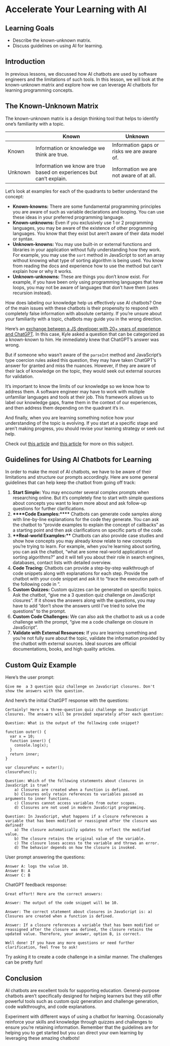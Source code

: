 # Accelerate Your Learning with AI

## Learning Goals

- Describe the known-unknown matrix.
- Discuss guidelines on using AI for learning.

## Introduction

In previous lessons, we discussed how AI chatbots are used by software engineers
and the limitations of such tools. In this lesson, we will look at the
known-unknown matrix and explore how we can leverage AI chatbots for learning
programming concepts.

## The Known-Unknown Matrix

The known-unknown matrix is a design thinking tool that helps to identify one’s
familiarity with a topic.

|         | Known                                                                | Unknown                                    |
| ------- | -------------------------------------------------------------------- | ------------------------------------------ |
| Known   | Information or knowledge we think are true.                          | Information gaps or risks we are aware of. |
| Unknown | Information we know are true based on experiences but can’t explain. | Information we are not aware of at all.    |

Let’s look at examples for each of the quadrants to better understand the
concept:

- **Known-knowns:** There are some fundamental programming principles you are
  aware of such as variable declarations and looping. You can use these ideas in
  your preferred programming language.
- **Known-unknowns:** Even if you exclusively use 1 or 2 programming languages,
  you may be aware of the existence of other programming languages. You know
  that they exist but aren’t aware of their data model or syntax.
- **Unknown-knowns:** You may use built-in or external functions and libraries
  in your application without fully understanding how they work. For example,
  you may use the `sort` method in JavaScript to sort an array without knowing
  what type of sorting algorithm is being used. You know from reading the docs
  and experience how to use the method but can’t explain how or why it works.
- **Unknown-unknowns:** These are things you don’t know exist. For example, if
  you have been only using programming languages that have loops, you may not be
  aware of languages that don’t have them (uses recursion instead).

How does labeling our knowledge help us effectively use AI chatbots? One of the
main issues with these chatbots is their propensity to respond with completely
false information with absolute certainty. If you’re unsure about your
familiarity with a topic, chatbots may guide you in the wrong direction.

Here’s an
[exchange between a JS developer with 20+ years of experience and ChatGPT](https://www.linkedin.com/posts/getify_where-do-i-send-my-invoice-for-teaching-activity-7005600563258146816-Vdg1/?utm_source=share&utm_medium=member_desktop).
In this case, Kyle asked a question that can be categorized as a known-known to
him. He immediately knew that ChatGPT’s answer was wrong.

But if someone who wasn’t aware of the `parseInt` method and JavaScript’s type
coercion rules asked this question, they may have taken ChatGPT’s answer for
granted and miss the nuances. However, if they are aware of their lack of
knowledge on the topic, they would seek out external sources for validation.

It’s important to know the limits of our knowledge so we know how to address
them. A software engineer may have to work with multiple unfamiliar languages
and tools at their job. This framework allows us to label our knowledge gaps,
frame them in the context of our experiences, and then address them depending on
the quadrant it’s in.

And finally, when you are learning something notice how your understanding of
the topic is evolving. If you start at a specific stage and aren’t making
progress, you should revise your learning strategy or seek out help.

Check out [this article](https://stephen.fm/known-unknown-matrix/) and
[this article](https://miro.com/miroverse/knownunknown-matrix-69w3bdmau9ayprzn/)
for more on this subject.

## Guidelines for Using AI Chatbots for Learning

In order to make the most of AI chatbots, we have to be aware of their
limitations and structure our prompts accordingly. Here are some general
guidelines that can help keep the chatbot from going off track:

1. **Start Simple:** You may encounter several complex prompts when researching
   online. But it’s completely fine to start with simple questions about
   concepts you want to learn more about and ask follow-up questions for further
   clarifications.
2. ********************\*\*\*\*********************Code
   Examples:********************\*\*\*\********************* Chatbots can
   generate code samples along with line-by-line explanations for the code they
   generate. You can ask the chatbot to “provide examples to explain the concept
   of callbacks” as a starting point and then ask clarifications on specific
   parts of the code.
3. ****************************\*\*****************************Real-world
   Examples:****************************\*\*****************************
   Chatbots can also provide case studies and show how concepts you may already
   know relate to new concepts you’re trying to learn. For example, when you’re
   learning about sorting, you can ask the chatbot, “what are some real-world
   applications of sorting algorithms?” and it will tell you about their role in
   search engines, databases, contact lists with detailed overview.
4. **Code Tracing:** Chatbots can provide a step-by-step walkthrough of code
   snippets along with explanations for each step. Provide the chatbot with your
   code snippet and ask it to “trace the execution path of the following code in
   <language name>”.
5. **Custom Quizzes:** Custom quizzes can be generated on specific topics. Ask
   the chatbot, “give me a 3 question quiz challenge on JavaScript closures”. If
   it shows the answers along with the questions, you may have to add “don’t
   show the answers until I’ve tried to solve the questions” to the prompt.
6. **Custom Code Challenges:** We can also ask the chatbot to ask us a code
   challenge with the prompt, “give me a code challenge on closure in
   JavaScript”.
7. **Validate with External Resources:** If you are learning something and
   you’re not fully sure about the topic, validate the information provided by
   the chatbot with external sources. Ideal sources are official documentations,
   books, and high quality articles.

## Custom Quiz Example

Here’s the user prompt:

```
Give me  a 3 question quiz challenge on JavaScript closures. Don't show the answers with the question.
```

And here’s the initial ChatGPT response with the questions:

```
Certainly! Here's a three-question quiz challenge on JavaScript closures. The answers will be provided separately after each question:

Question: What is the output of the following code snippet?

function outer() {
  var x = 10;
  function inner() {
    console.log(x);
  }
  return inner;
}

var closureFunc = outer();
closureFunc();

Question: Which of the following statements about closures in JavaScript is true?
	a) Closures are created when a function is defined.
	b) Closures only retain references to variables passed as arguments to inner functions.
	c) Closures cannot access variables from outer scopes.
	d) Closures are not used in modern JavaScript programming.

Question: In JavaScript, what happens if a closure references a variable that has been modified or reassigned after the closure was defined?
	a) The closure automatically updates to reflect the modified value.
	b) The closure retains the original value of the variable.
	c) The closure loses access to the variable and throws an error.
	d) The behavior depends on how the closure is invoked.
```

User prompt answering the questions:

```
Answer A: logs the value 10.
Answer B: A
Answer C: B
```

ChatGPT feedback response:

```
Great effort! Here are the correct answers:

Answer: The output of the code snippet will be 10.

Answer: The correct statement about closures in JavaScript is: a) Closures are created when a function is defined.

Answer: If a closure references a variable that has been modified or reassigned after the closure was defined, the closure retains the updated value. Therefore, your answer, option B, is correct.

Well done! If you have any more questions or need further clarification, feel free to ask!
```

Try asking it to create a code challenge in a similar manner. The challenges can
be pretty fun!

## Conclusion

AI chatbots are excellent tools for supporting education. General-purpose
chatbots aren’t specifically designed for helping learners but they still offer
powerful tools such as custom quiz generation and challenge generation, code
walkthroughs, and code explanations.

Experiment with different ways of using a chatbot for learning. Occasionally
reinforce your skills and knowledge through quizzes and challenges to ensure
you’re retaining information. Remember that the guidelines are for helping you
to get started but you can direct your own learning by leveraging these amazing
chatbots!
